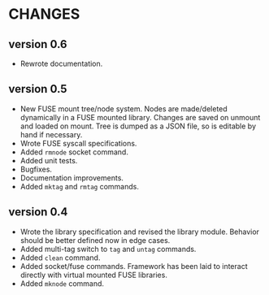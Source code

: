 # CHANGES

## version 0.6

* Rewrote documentation.

## version 0.5

* New FUSE mount tree/node system.  Nodes are made/deleted dynamically
  in a FUSE mounted library.  Changes are saved on unmount and loaded on
  mount.  Tree is dumped as a JSON file, so is editable by hand if
  necessary.
* Wrote FUSE syscall specifications.
* Added `rmnode` socket command.
* Added unit tests.
* Bugfixes.
* Documentation improvements.
* Added `mktag` and `rmtag` commands.

## version 0.4

* Wrote the library specification and revised the library module.
  Behavior should be better defined now in edge cases.
* Added multi-tag switch to `tag` and `untag` commands.
* Added `clean` command.
* Added socket/fuse commands.  Framework has been laid to interact
  directly with virtual mounted FUSE libraries.
* Added `mknode` command.
